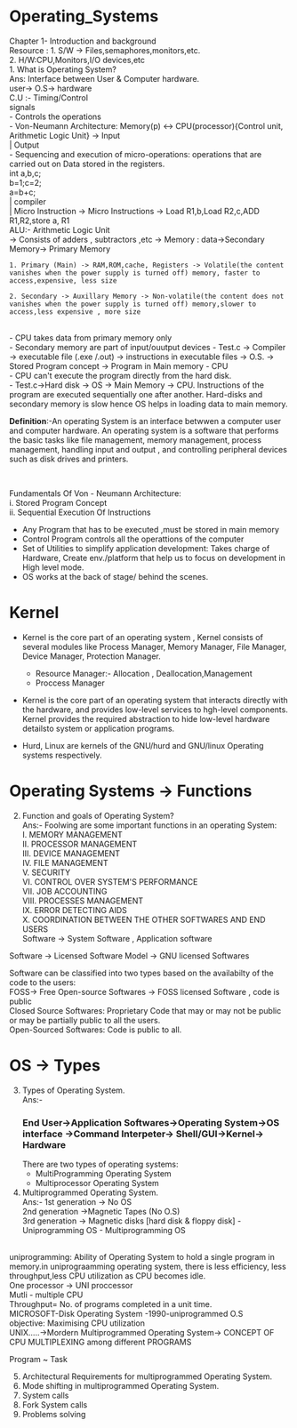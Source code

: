 # Operating_Systems <br/>
<div>Chapter 1- Introduction and background
<br/>
Resource : 1. S/W -> Files,semaphores,monitors,etc. <br/>
           2. H/W:CPU,Monitors,I/O devices,etc <br/> 
1. What is Operating System?<br/>
Ans: Interface between User & Computer hardware.<br/>
user-> O.S-> hardware<br/>
C.U :- Timing/Control<br/>
         signals<br/>
            - Controls the operations <br/>
-     Von-Neumann Architecture:       Memory(p) <-> CPU(processor){Control unit, Arithmetic Logic Unit} -> Input <br/>
                                                           |
                                                         Output <br/>
-     Sequencing and execution of micro-operations: operations that are carried out on Data stored in the registers.<br/>
      int a,b,c;<br/>
      b=1;c=2;<br/>
      a=b+c;<br />
        |
      compiler  <br/>
        |
      Micro Instruction -> Micro Instructions -> Load R1,b,Load R2,c,ADD R1,R2,store a, R1<br/>
    ALU:- Arithmetic Logic Unit 
    <br />
    -> Consists of adders , subtractors ,etc
    -> Memory : data->Secondary Memory-> Primary Memory

    1. Primary (Main) -> RAM,ROM,cache, Registers -> Volatile(the content vanishes when the power supply is turned off) memory, faster to access,expensive, less size 

    2. Secondary -> Auxillary Memory -> Non-volatile(the content does not vanishes when the power supply is turned off) memory,slower to access,less expensive , more size 
<br/>
- CPU takes data from primary memory only<br>
- Secondary memory are part of input/ouutput devices
- Test.c -> Compiler -> executable file (.exe /.out) -> instructions in executable files -> O.S. -> Stored Program concept -> Program in Main memory - CPU <br/>
-  CPU can't execute the program directly from the hard disk. <br/>
- Test.c->Hard disk -> OS -> Main Memory -> CPU. Instructions of the program are executed sequentially one after another. Hard-disks and secondary memory is slow hence OS helps in loading data to main memory. 

<br/>

<b>Definition</b>:-An operating System is an interface betwwen a computer user and computer hardware. An operating system is a software that performs the basic tasks like file management, memory management, process management, handling input and output , and controlling peripheral devices such as disk drives and printers.

<br/>

Fundamentals Of Von - Neumann Architecture: <br/>
i. Stored Program Concept<br/>
ii. Sequential Execution Of Instructions <br />

- Any Program that has to be executed ,must be stored in main memory
- Control Program controls all the operattions of the computer
- Set of Utilities to simplify application development: Takes charge of Hardware, Create env./platform that help us to focus on development in High level mode. 
- OS works at the back of stage/ behind the scenes.

# Kernel
  - Kernel is the core part of an operating system , Kernel consists of several modules like Process Manager, Memory Manager, File Manager, Device Manager, Protection Manager.<br/>
    * Resource Manager:- Allocation , Deallocation,Management
    * Proccess Manager

  - Kernel is the core part of an operating system that interacts directly with the hardware, and provides low-level services to hgh-level components. Kernel provides the required abstraction to hide low-level hardware detailsto system or application programs.
  - Hurd, Linux are kernels of the GNU/hurd and GNU/linux Operating systems respectively.
# Operating Systems -> Functions
2. Function  and goals of Operating System?<br/>
Ans:- Foolwing are some important functions in an operating System:<br/>
          I. MEMORY MANAGEMENT <br/>
          II. PROCESSOR MANAGEMENT <br/>
          III. DEVICE MANAGEMENT <br/>
          IV. FILE MANAGEMENT <br />
          V. SECURITY <br />
          VI. CONTROL OVER SYSTEM'S PERFORMANCE <br/>
          VII. JOB ACCOUNTING <br/>
          VIII. PROCESSES MANAGEMENT <br/>
          IX. ERROR DETECTING AIDS <br/>
          X. COORDINATION BETWEEN THE OTHER SOFTWARES AND END USERS <br/>
Software -> System Software , Application software <br />

Software -> Licensed Software Model -> GNU licensed Softwares <br/>

Software can be classified into two types based on the availabilty of the code to the users:<br/>
 FOSS-> Free Open-source Softwares -> FOSS licensed Software , code is public <br/>
 Closed Source Softwares: Proprietary Code that may or may not be public or may be partially public to all the users. <br/> 
 Open-Sourced Softwares: Code is public to all. <br/>
 # OS -> Types
3.  Types of Operating System.<br/>
Ans:- <h3> End User->Application Softwares->Operating System->OS interface ->Command Interpeter-> Shell/GUI->Kernel-> Hardware</h3>
There are two types of operating systems:
      * MultiProgramming Operating System <br/>
      * Multiprocessor Operating System <br/>  
4. Multiprogrammed Operating System.<br/>
Ans:- 1st generation -> No OS <br/>
      2nd generation ->Magnetic Tapes (No O.S) <br/>
      3rd generation -> Magnetic disks [hard disk & floppy disk]
                        - Uniprogramming OS
                        - Multiprogramming OS
<br/>
uniprogramming: Ability of Operating System to hold a single program in memory.in uniprograamming operating system, there is less efficiency, less throughput,less CPU utilization as CPU becomes idle.
<br/>
One processor -> UNI proccessor <br/>
Mutli - multiple CPU <br/>
Throughput= No. of programs completed in a unit time.
<br/>
MICROSOFT-Disk Operating System -1990-uniprogrammed O.S <br/>
objective: Maximising CPU utilization <br/>
UNIX.....->Mordern Multiprogrammed Operating System-> CONCEPT
OF CPU MULTIPLEXING among different PROGRAMS<br/>

Program ~ Task <br/>




5. Architectural Requirements for multiprogrammed Operating System.
6. Mode shifting in multiprogrammed Operating System.
7. System calls
8. Fork System calls
9. Problems solving
</div>

